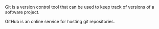 

Git is a version control tool that can be used to keep track of versions of a software project.



GitHub is an online service for hosting git repositories.

